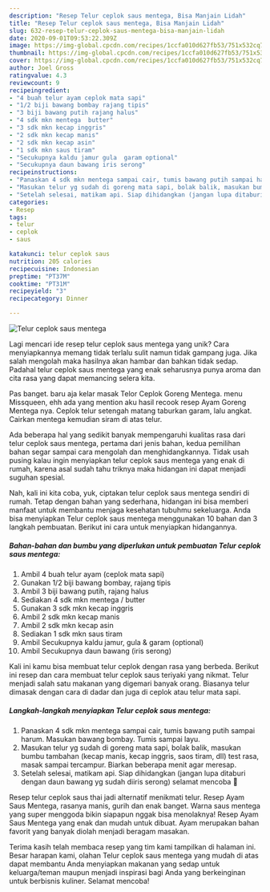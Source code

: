 ```yaml
---
description: "Resep Telur ceplok saus mentega, Bisa Manjain Lidah"
title: "Resep Telur ceplok saus mentega, Bisa Manjain Lidah"
slug: 632-resep-telur-ceplok-saus-mentega-bisa-manjain-lidah
date: 2020-09-01T09:53:22.309Z
image: https://img-global.cpcdn.com/recipes/1ccfa010d627fb53/751x532cq70/telur-ceplok-saus-mentega-foto-resep-utama.jpg
thumbnail: https://img-global.cpcdn.com/recipes/1ccfa010d627fb53/751x532cq70/telur-ceplok-saus-mentega-foto-resep-utama.jpg
cover: https://img-global.cpcdn.com/recipes/1ccfa010d627fb53/751x532cq70/telur-ceplok-saus-mentega-foto-resep-utama.jpg
author: Joel Gross
ratingvalue: 4.3
reviewcount: 9
recipeingredient:
- "4 buah telur ayam ceplok mata sapi"
- "1/2 biji bawang bombay rajang tipis"
- "3 biji bawang putih rajang halus"
- "4 sdk mkn mentega  butter"
- "3 sdk mkn kecap inggris"
- "2 sdk mkn kecap manis"
- "2 sdk mkn kecap asin"
- "1 sdk mkn saus tiram"
- "Secukupnya kaldu jamur gula  garam optional"
- "Secukupnya daun bawang iris serong"
recipeinstructions:
- "Panaskan 4 sdk mkn mentega sampai cair, tumis bawang putih sampai harum. Masukan bawang bombay. Tumis sampai layu."
- "Masukan telur yg sudah di goreng mata sapi, bolak balik, masukan bumbu tambahan (kecap manis, kecap inggris, saos tiram, dll) test rasa, masak sampai tercampur. Biarkan beberapa menit agar meresap."
- "Setelah selesai, matikam api. Siap dihidangkan (jangan lupa ditaburi dengan daun bawang yg sudah diiris serong) selamat mencoba 🥰"
categories:
- Resep
tags:
- telur
- ceplok
- saus

katakunci: telur ceplok saus 
nutrition: 205 calories
recipecuisine: Indonesian
preptime: "PT37M"
cooktime: "PT31M"
recipeyield: "3"
recipecategory: Dinner

---
```



![Telur ceplok saus mentega](https://img-global.cpcdn.com/recipes/1ccfa010d627fb53/751x532cq70/telur-ceplok-saus-mentega-foto-resep-utama.jpg)

Lagi mencari ide resep telur ceplok saus mentega yang unik? Cara menyiapkannya memang tidak terlalu sulit namun tidak gampang juga. Jika salah mengolah maka hasilnya akan hambar dan bahkan tidak sedap. Padahal telur ceplok saus mentega yang enak seharusnya punya aroma dan cita rasa yang dapat memancing selera kita.

Pas banget. baru aja kelar masak Telor Ceplok Goreng Mentega. menu Missqueen, ehh ada yang mention aku hasil recook resep Ayam Goreng Mentega nya. Ceplok telur setengah matang taburkan garam, lalu angkat. Cairkan mentega kemudian siram di atas telur.

Ada beberapa hal yang sedikit banyak mempengaruhi kualitas rasa dari telur ceplok saus mentega, pertama dari jenis bahan, kedua pemilihan bahan segar sampai cara mengolah dan menghidangkannya. Tidak usah pusing kalau ingin menyiapkan telur ceplok saus mentega yang enak di rumah, karena asal sudah tahu triknya maka hidangan ini dapat menjadi suguhan spesial.


Nah, kali ini kita coba, yuk, ciptakan telur ceplok saus mentega sendiri di rumah. Tetap dengan bahan yang sederhana, hidangan ini bisa memberi manfaat untuk membantu menjaga kesehatan tubuhmu sekeluarga. Anda bisa menyiapkan Telur ceplok saus mentega menggunakan 10 bahan dan 3 langkah pembuatan. Berikut ini cara untuk menyiapkan hidangannya.

<!--inarticleads1-->

##### Bahan-bahan dan bumbu yang diperlukan untuk pembuatan Telur ceplok saus mentega:

1. Ambil 4 buah telur ayam (ceplok mata sapi)
1. Gunakan 1/2 biji bawang bombay, rajang tipis
1. Ambil 3 biji bawang putih, rajang halus
1. Sediakan 4 sdk mkn mentega / butter
1. Gunakan 3 sdk mkn kecap inggris
1. Ambil 2 sdk mkn kecap manis
1. Ambil 2 sdk mkn kecap asin
1. Sediakan 1 sdk mkn saus tiram
1. Ambil Secukupnya kaldu jamur, gula &amp; garam (optional)
1. Ambil Secukupnya daun bawang (iris serong)


Kali ini kamu bisa membuat telur ceplok dengan rasa yang berbeda. Berikut ini resep dan cara membuat telur ceplok saus teriyaki yang nikmat. Telur menjadi salah satu makanan yang digemari banyak orang. Biasanya telur dimasak dengan cara di dadar dan juga di ceplok atau telur mata sapi. 

<!--inarticleads2-->

##### Langkah-langkah menyiapkan Telur ceplok saus mentega:

1. Panaskan 4 sdk mkn mentega sampai cair, tumis bawang putih sampai harum. Masukan bawang bombay. Tumis sampai layu.
1. Masukan telur yg sudah di goreng mata sapi, bolak balik, masukan bumbu tambahan (kecap manis, kecap inggris, saos tiram, dll) test rasa, masak sampai tercampur. Biarkan beberapa menit agar meresap.
1. Setelah selesai, matikam api. Siap dihidangkan (jangan lupa ditaburi dengan daun bawang yg sudah diiris serong) selamat mencoba 🥰


Resep telur ceplok saus thai jadi alternatif menikmati telur. Resep Ayam Saus Mentega, rasanya manis, gurih dan enak banget. Warna saus mentega yang super menggoda bikin siapapun nggak bisa menolaknya! Resep Ayam Saus Mentega yang enak dan mudah untuk dibuat. Ayam merupakan bahan favorit yang banyak diolah menjadi beragam masakan. 

Terima kasih telah membaca resep yang tim kami tampilkan di halaman ini. Besar harapan kami, olahan Telur ceplok saus mentega yang mudah di atas dapat membantu Anda menyiapkan makanan yang sedap untuk keluarga/teman maupun menjadi inspirasi bagi Anda yang berkeinginan untuk berbisnis kuliner. Selamat mencoba!
